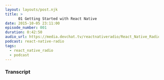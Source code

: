 ```yaml
---
layout: layouts/post.njk
title: >
      01 Getting Started with React Native
date: 2015-10-05 23:11:00
episode_number: 001
duration: 0:42:50
audio_url: https://media.devchat.tv/reactnativeradio/React_Native_Radio_Episode_1.mp3
podcast: react-native-radio
tags: 
  - react_native_radio
  - podcast
---
```




### Transcript


